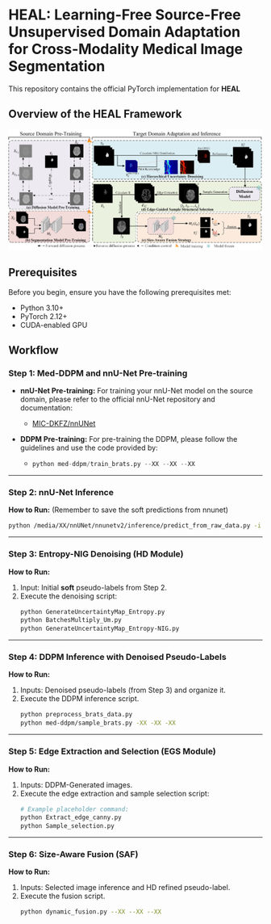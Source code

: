 # HEAL: Learning-Free Source-Free Unsupervised Domain Adaptation for Cross-Modality Medical Image Segmentation

This repository contains the official PyTorch implementation for **HEAL**

## Overview of the HEAL Framework

![Overview of HEAL Framework](images/overview.png)

## Prerequisites

Before you begin, ensure you have the following prerequisites met:
* Python 3.10+
* PyTorch 2.12+
* CUDA-enabled GPU

## Workflow

### Step 1: Med-DDPM and nnU-Net Pre-training

* **nnU-Net Pre-training:** For training your nnU-Net model on the source domain, please refer to the official nnU-Net repository and documentation:
    * [MIC-DKFZ/nnUNet](https://github.com/MIC-DKFZ/nnUNet)
* **DDPM Pre-training:** For pre-training the DDPM, please follow the guidelines and use the code provided by:
    
    * ```python
      python med-ddpm/train_brats.py --XX --XX --XX
      ```
    
      

---

### Step 2: nnU-Net  Inference

**How to Run:** (Remember to save the soft predictions from nnunet)

```bash
python /media/XX/nnUNet/nnunetv2/inference/predict_from_raw_data.py -i /media/XX/nnUNetFrame/nnUNet_raw/Dataset147_BraTS00/imagesTr -o /media/XX//T1ce2T1 -d 148 -c 3d_fullres -p nnUNetResEncUNetPlans  --save_probability
```

---

### Step 3: Entropy-NIG Denoising (HD Module)

**How to Run:**
1.  Input: Initial **soft** pseudo-labels from Step 2.
2.  Execute the denoising script:
    ```bash
    python GenerateUncertaintyMap_Entropy.py
    python BatchesMultiply_Um.py
    python GenerateUncertaintyMap_Entropy-NIG.py
    ```

---

### Step 4: DDPM Inference with Denoised Pseudo-Labels

**How to Run:**
1.  Inputs: Denoised pseudo-labels (from Step 3) and organize it.
2.  Execute the DDPM inference script.
    ```bash
    python preprocess_brats_data.py
    python med-ddpm/sample_brats.py -XX -XX -XX
    ```

---

### Step 5: Edge Extraction and Selection (EGS Module)

**How to Run:**
1.  Inputs: DDPM-Generated images.
2.  Execute the edge extraction and sample selection script:
    ```bash
    # Example placeholder command:
    python Extract_edge_canny.py
    python Sample_selection.py
    ```

---

### Step 6: Size-Aware Fusion (SAF)

**How to Run:**

1.  Inputs: Selected image inference and HD refined pseudo-label.
2.  Execute the fusion script.
    ```bash
    python dynamic_fusion.py --XX --XX --XX
    ```
